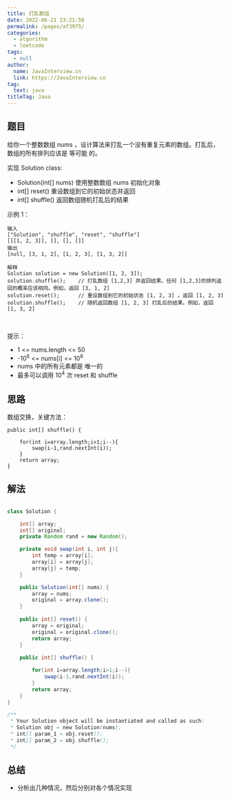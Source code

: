 ```yaml
---
title: 打乱数组
date: 2022-06-21 23:21:58
permalink: /pages/af3975/
categories: 
  - algorithm
  - leetcode
tags: 
  - null
author: 
  name: JavaInterview.cn
  link: https://JavaInterview.cn
tag: 
  text: java
titleTag: Java
---
```


## 题目

给你一个整数数组 nums ，设计算法来打乱一个没有重复元素的数组。打乱后，数组的所有排列应该是 等可能 的。

实现 Solution class:

- Solution(int[] nums) 使用整数数组 nums 初始化对象
- int[] reset() 重设数组到它的初始状态并返回
- int[] shuffle() 返回数组随机打乱后的结果

示例 1：

    输入
    ["Solution", "shuffle", "reset", "shuffle"]
    [[[1, 2, 3]], [], [], []]
    输出
    [null, [3, 1, 2], [1, 2, 3], [1, 3, 2]]
    
    解释
    Solution solution = new Solution([1, 2, 3]);
    solution.shuffle();    // 打乱数组 [1,2,3] 并返回结果。任何 [1,2,3]的排列返回的概率应该相同。例如，返回 [3, 1, 2]
    solution.reset();      // 重设数组到它的初始状态 [1, 2, 3] 。返回 [1, 2, 3]
    solution.shuffle();    // 随机返回数组 [1, 2, 3] 打乱后的结果。例如，返回 [1, 3, 2]
 

提示：

- 1 <= nums.length <= 50
- -10<sup>6</sup> <= nums[i] <= 10<sup>6</sup>
- nums 中的所有元素都是 唯一的
- 最多可以调用 10<sup>4</sup> 次 reset 和 shuffle



## 思路

数组交换，关键方法：

    public int[] shuffle() {

        for(int i=array.length;i>1;i--){
            swap(i-1,rand.nextInt(i));
        }
        return array;
    }

## 解法
```java

class Solution {

    int[] array;
    int[] original;
    private Random rand = new Random();

    private void swap(int i, int j){
        int temp = array[i];
        array[i] = array[j];
        array[j] = temp;
    }

    public Solution(int[] nums) {
        array = nums;
        original = array.clone();
    }
    
    public int[] reset() {
        array = original;
        original = original.clone();
        return array;
    }
    
    public int[] shuffle() {

        for(int i=array.length;i>1;i--){
            swap(i-1,rand.nextInt(i));
        }
        return array;
    }
}

/**
 * Your Solution object will be instantiated and called as such:
 * Solution obj = new Solution(nums);
 * int[] param_1 = obj.reset();
 * int[] param_2 = obj.shuffle();
 */
```

## 总结

- 分析出几种情况，然后分别对各个情况实现 
